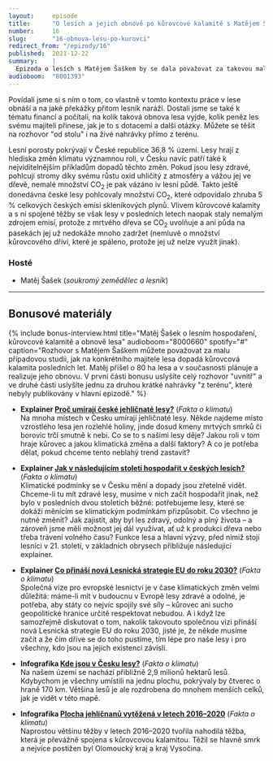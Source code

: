 ```yaml
---
layout:     episode
title:      "O lesích a jejich obnově po kůrovcové kalamitě s Matějem Šaškem"
number:     16
slug:       "16-obnova-lesu-po-kurovci"
redirect_from: "/epizody/16"
published:  2021-12-22
summary:    |
  Epizoda o lesích s Matějem Šaškem by se dala považovat za takovou malou případovou studii, jak na konkrétního vlastníka lesa dnes dopadá kůrovcová kalamita. Matěj přišel v posledních letech o 80 ha lesa a v současnosti plánuje a postupně realizuje jeho obnovu.
audioboom:  "8001393"
---
```


Povídali jsme si s ním o tom, co vlastně v tomto kontextu práce v lese obnáší a na jaké překážky přitom lesník naráží. Dostali jsme se také k tématu financí a počítali, na kolik taková obnova lesa vyjde, kolik peněz les svému majiteli přinese, jak je to s dotacemi a další otázky. Můžete se těšit na rozhovor "od stolu" i na živé nahrávky přímo z terénu.

Lesní porosty pokrývají v České republice 36,8 % území. Lesy hrají z hlediska změn klimatu významnou roli, v Česku navíc patří také k nejviditelnějším příkladům dopadů těchto změn. Pokud jsou lesy zdravé, pohlcují stromy díky svému růstu oxid uhličitý z atmosféry a vážou jej ve dřevě, nemalé množství CO<sub>2</sub> je pak vázáno iv lesní půdě. Takto ještě donedávna české lesy pohlcovaly množství CO<sub>2</sub>, které odpovídalo zhruba 5 % celkových českých emisí skleníkových plynů. Vlivem kůrovcové kalamity a s ní spojené těžby se však lesy v posledních letech naopak staly nemalým zdrojem emisí, protože z mrtvého dřeva se CO<sub>2</sub> uvolňuje a ani půda na pasekách jej už nedokáže mnoho zadržet (nemluvě o množství kůrovcového dříví, které je spáleno, protože jej už nelze využít jinak).

### Hosté

* Matěj Šašek (_soukromý zemědělec a lesník_)

---

## Bonusové materiály

<div class="bonus-material" markdown="1">

{% include bonus-interview.html
  title="Matěj Šašek o lesním hospodaření, kůrovcové kalamitě a obnově lesa"
  audioboom="8000660"
  spotify="#"
  caption="Rozhovor s Matějem Šaškem můžete považovat za malu případovou studii, jak na konkrétního majitele lesa dopadá kůrovcová kalamita posledních let. Matěj přišel o 80 ha lesa a v současnosti plánuje a realizuje jeho obnovu. V první části bonusu uslyšíte celý rozhovor \"uvnitř\" a ve druhé části uslyšíte jednu za druhou krátké nahrávky \"z terénu\", které nebyly publikovány v hlavní epizodě."
%}

* **Explainer [Proč umírají české jehličnaté lesy?](https://faktaoklimatu.cz/explainery/umirani-ceskych-lesu)** (_Fakta o klimatu_)  
  Na mnoha místech v Česku umírají jehličnaté lesy. Někde najdeme místo vzrostlého lesa jen rozlehlé holiny, jinde dosud kmeny mrtvých smrků či borovic trčí smutně k nebi. Co se to s našimi lesy děje? Jakou roli v tom hraje kůrovec a jakou klimatická změna a další faktory? A co je potřeba dělat, pokud chceme tento neblahý trend zastavit?

* **Explainer [Jak v následujícím století hospodařit v českých lesích?](https://faktaoklimatu.cz/explainery/hospodareni-lesy)** (_Fakta o klimatu_)  
  Klimatické podmínky se v Česku mění a dopady jsou zřetelně vidět. Chceme-li tu mít zdravé lesy, musíme v nich začít hospodařit jinak, než bylo v posledních dvou stoletích běžné: potřebujeme lesy, které se dokáží měnícím se klimatickým podmínkám přizpůsobit. Co všechno je nutné změnit? Jak zajistit, aby byl les zdravý, odolný a plný života – a zároveň jsme měli možnost jej dál využívat, ať už k produkci dřeva nebo třeba trávení volného času? Funkce lesa a hlavní výzvy, před nimiž stojí lesníci v 21. století, v základních obrysech přibližuje následující explainer.

* **Explainer [Co přináší nová Lesnická strategie EU do roku 2030?](https://faktaoklimatu.cz/explainery/lesnicka-strategie-eu)** (_Fakta o klimatu_)  
  Společná vize pro evropské lesnictví je v čase klimatických změn velmi důležitá: máme-li mít v budoucnu v Evropě lesy zdravé a odolné, je potřeba, aby státy co nejvíc spojily své síly – kůrovec ani sucho geopolitické hranice určitě respektovat nebudou. A i když lze samozřejmě diskutovat o tom, nakolik takovouto společnou vizi přináší nová Lesnická strategie EU do roku 2030, jisté je, že někde musíme začít a že čím dříve se do toho pustíme, tím lépe pro naše lesy i pro všechny, kdo jsou na jejich existenci závislí.

* **Infografika [Kde jsou v Česku lesy?](https://faktaoklimatu.cz/infografiky/lesy-cr-mapa)** (_Fakta o klimatu_)  
  Na našem území se nachází přibližně 2,9 milionů hektarů lesů. Kdybychom je všechny umístili na jednu plochu, pokrývaly by čtverec o hraně 170 km. Většina lesů je ale rozdrobena do mnohem menších celků, jak je vidět v této mapě.

* **Infografika [Plocha jehličnanů vytěžená v letech 2016–2020](https://faktaoklimatu.cz/infografiky/tezba-lesa-plocha)** (_Fakta o klimatu_)  
  Naprostou většinu těžby v letech 2016–2020 tvořila nahodilá těžba, která je převážně spojena s kůrovcovou kalamitou. Těžil se hlavně smrk a nejvíce postižen byl Olomoucký kraj a kraj Vysočina.

</div>
